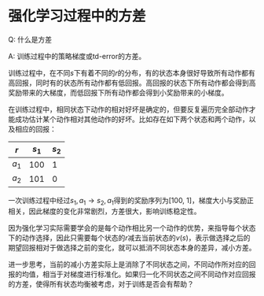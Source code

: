 # 强化学习过程中的方差

Q: 什么是方差

A: 训练过程中的策略梯度或td-error的方差。

训练过程中，在不同$s$下有着不同的$r$的分布，有的状态本身很好导致所有动作都有高回报，同时有的状态所有动作都有低回报。高回报的状态下所有动作都会得到高奖励带来的大梯度，而低回报下所有动作都会得到小奖励带来的小梯度。

在训练过程中，相同状态下动作的相对好坏是确定的，但要反复遍历完全部动作才能成功估计某个动作相对其他动作的好坏。比如存在如下两个状态和两个动作，以及相应的回报：

| $r$   | $s_1$ | $s_2$ |
| ----- | ----- | ----- |
| $a_1$ | 100   | 1     |
| $a_2$ | 101   | 0     |

一次训练过程中经过$s_1, a_1\rightarrow s_2, a_1$得到的奖励序列为[100, 1]，梯度大小与奖励正相关，因此梯度的变化非常剧烈，方差很大，影响训练稳定性。

因为强化学习实际需要学会的是每个动作相比另一个动作的优势，来指导每个状态下的动作选择，因此只需要每个状态的$r$减去当前状态的$v(s)$，表示做选择之后的期望回报相对于做选择之前的变化，就可以抵消不同状态本身的差异，减小方差。

进一步思考，当前的减小方差实际上是消除了不同状态之间，不同动作所对应的回报的均值，相当于对梯度进行标准化。如果归一化不同状态之间不同动作对应回报的方差，使得所有状态均衡被考虑，对于训练是否会有帮助？
